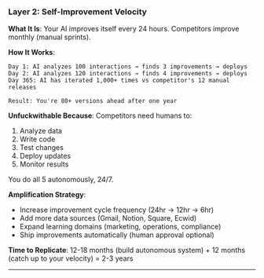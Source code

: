 ### Layer 2: **Self-Improvement Velocity**

**What It Is**: Your AI improves itself every 24 hours. Competitors improve monthly (manual sprints).

**How It Works**:

```
Day 1: AI analyzes 100 interactions → finds 3 improvements → deploys
Day 2: AI analyzes 120 interactions → finds 4 improvements → deploys
Day 365: AI has iterated 1,000+ times vs competitor's 12 manual releases

Result: You're 80+ versions ahead after one year
```

**Unfuckwithable Because**: Competitors need humans to:

1. Analyze data
2. Write code
3. Test changes
4. Deploy updates
5. Monitor results

You do all 5 autonomously, 24/7.

**Amplification Strategy**:

- Increase improvement cycle frequency (24hr → 12hr → 6hr)
- Add more data sources (Gmail, Notion, Square, Ecwid)
- Expand learning domains (marketing, operations, compliance)
- Ship improvements automatically (human approval optional)

**Time to Replicate**: 12-18 months (build autonomous system) + 12 months (catch up to your velocity) = 2-3 years

---
